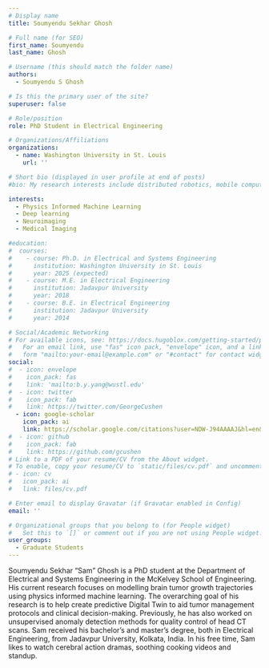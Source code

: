 ```yaml
---
# Display name
title: Soumyendu Sekhar Ghosh

# Full name (for SEO)
first_name: Soumyendu
last_name: Ghosh

# Username (this should match the folder name)
authors:
  - Soumyendu S Ghosh

# Is this the primary user of the site?
superuser: false

# Role/position
role: PhD Student in Electrical Engineering

# Organizations/Affiliations
organizations:
  - name: Washington University in St. Louis
    url: ''

# Short bio (displayed in user profile at end of posts)
#bio: My research interests include distributed robotics, mobile computing and programmable matter.

interests:
  - Physics Informed Machine Learning
  - Deep learning
  - Neuroimaging
  - Medical Imaging

#education:
#  courses:
#    - course: Ph.D. in Electrical and Systems Engineering
#      institution: Washington University in St. Louis
#      year: 2025 (expected)
#    - course: M.E. in Electrical Engineering
#      institution: Jadavpur University
#      year: 2018
#    - course: B.E. in Electrical Engineering
#      institution: Jadavpur University
#      year: 2014

# Social/Academic Networking
# For available icons, see: https://docs.hugoblox.com/getting-started/page-builder/#icons
#   For an email link, use "fas" icon pack, "envelope" icon, and a link in the
#   form "mailto:your-email@example.com" or "#contact" for contact widget.
social:
#  - icon: envelope
#    icon_pack: fas
#    link: 'mailto:b.y.yang@wustl.edu'
#  - icon: twitter
#    icon_pack: fab
#    link: https://twitter.com/GeorgeCushen
  - icon: google-scholar
    icon_pack: ai
    link: https://scholar.google.com/citations?user=NDW-J94AAAAJ&hl=en&oi=ao
#  - icon: github
#    icon_pack: fab
#    link: https://github.com/gcushen
# Link to a PDF of your resume/CV from the About widget.
# To enable, copy your resume/CV to `static/files/cv.pdf` and uncomment the lines below.
# - icon: cv
#   icon_pack: ai
#   link: files/cv.pdf

# Enter email to display Gravatar (if Gravatar enabled in Config)
email: ''

# Organizational groups that you belong to (for People widget)
#   Set this to `[]` or comment out if you are not using People widget.
user_groups:
  - Graduate Students
---
```


Soumyendu Sekhar “Sam” Ghosh is a PhD student at the Department of Electrical and Systems Engineering in the McKelvey School of Engineering. His current research focuses on modelling brain tumor growth trajectories using physics informed machine learning. The overarching goal of his research is to help create predictive Digital Twin to aid tumor management protocols and clinical decision-making. Previously, he has also worked on unsupervised anomaly detection methods for quality control of head CT scans. Sam received his bachelor’s and master’s degree, both in Electrical Engineering, from Jadavpur University, Kolkata, India. 
In his free time, Sam likes to watch cerebral action dramas, soothing cooking videos and standup.

